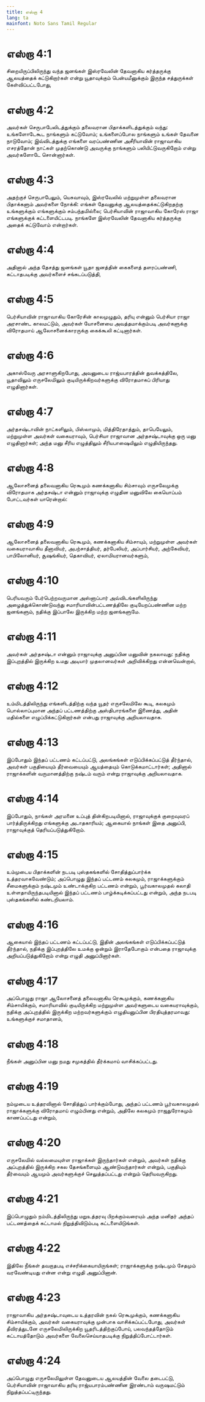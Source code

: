 ```yaml
---
title: எஸ்றா 4
lang: ta
mainfont: Noto Sans Tamil Regular
---
```


# எஸ்றா 4:1

சிறையிருப்பிலிருந்து வந்த ஜனங்கள் இஸ்ரவேலின் தேவனாகிய கர்த்தருக்கு ஆலயத்தைக் கட்டுகிறார்கள் என்று யூதாவுக்கும் பென்யமீனுக்கும் இருந்த சத்துருக்கள் கேள்விப்பட்டபோது,

# எஸ்றா 4:2

அவர்கள் செருபாபேலிடத்துக்கும் தலைவரான பிதாக்களிடத்துக்கும் வந்து: உங்களோடேகூட நாங்களும் கட்டுவோம்; உங்களைப்போல நாங்களும் உங்கள் தேவனை நாடுவோம்; இவ்விடத்துக்கு எங்களை வரப்பண்ணின அசீரியாவின் ராஜாவாகிய எசரத்தோன் நாட்கள் முதற்கொண்டு அவருக்கு நாங்களும் பலியிட்டுவருகிறோம் என்று அவர்களோடே சொன்னார்கள்.

# எஸ்றா 4:3

அதற்குச் செருபாபேலும், யெசுவாவும், இஸ்ரவேலில் மற்றுமுள்ள தலைவரான பிதாக்களும் அவர்களை நோக்கி: எங்கள் தேவனுக்கு ஆலயத்தைக்கட்டுகிறதற்கு உங்களுக்கும் எங்களுக்கும் சம்பந்தமில்லை; பெர்சியாவின் ராஜாவாகிய கோரேஸ் ராஜா எங்களுக்குக் கட்டளையிட்டபடி. நாங்களே இஸ்ரவேலின் தேவனாகிய கர்த்தருக்கு அதைக் கட்டுவோம் என்றார்கள்.

# எஸ்றா 4:4

அதினால் அந்த தேசத்து ஜனங்கள் யூதா ஜனத்தின் கைகளைத் தளரப்பண்ணி, கட்டாதபடிக்கு அவர்களைச் சங்கடப்படுத்தி,

# எஸ்றா 4:5

பெர்சியாவின் ராஜாவாகிய கோரேசின் காலமுழுதும், தரியு என்னும் பெர்சியா ராஜா அரசாண்ட காலமட்டும், அவர்கள் யோசனையை அவத்தமாக்கும்படி அவர்களுக்கு விரோதமாய் ஆலோசனைக்காரருக்கு கைக்கூலி கட்டினார்கள்.

# எஸ்றா 4:6

அகாஸ்வேரு அரசாளுகிறபோது, அவனுடைய ராஜ்யபாரத்தின் துவக்கத்திலே, யூதாவிலும் எருசலேமிலும் குடியிருக்கிறவர்களுக்கு விரோதமாகப் பிரியாது எழுதினார்கள்.

# எஸ்றா 4:7

அர்தசஷ்டாவின் நாட்களிலும், பிஸ்லாமும், மித்திரேதாத்தும், தாபெயேலும், மற்றுமுள்ள அவர்கள் வகையராவும், பெர்சியா ராஜாவான அர்தசஷ்டாவுக்கு ஒரு மனு எழுதினார்கள்; அந்த மனு சீரிய எழுத்திலும் சீரியபாஷையிலும் எழுதியிருந்தது.

# எஸ்றா 4:8

ஆலோசனைத் தலைவனாகிய ரெகூமும் கணக்கனாகிய சிம்சாவும் எருசலேமுக்கு விரோதமாக அர்தசஷ்டா என்னும் ராஜாவுக்கு எழுதின மனுவிலே கையொப்பம் போட்டவர்கள் யாரென்றால்:

# எஸ்றா 4:9

ஆலோசனைத் தலைவனாகிய ரெகூமும், கணக்கனாகிய சிம்சாயும், மற்றுமுள்ள அவர்கள் வகையராவாகிய தீனாவியர், அபற்சாத்தியர், தர்பேலியர், அப்பார்சியர், அற்கேவியர், பாபிலோனியர், சூஷங்கியர், தெகாவியர், ஏலாமியரானவர்களும்,

# எஸ்றா 4:10

பெரியவரும் பேர்பெற்றவருமான அஸ்னாப்பார் அவ்விடங்களிலிருந்து அழைத்துக்கொண்டுவந்து சமாரியாவின்பட்டணத்திலே குடியேறப்பண்ணின மற்ற ஜனங்களும், நதிக்கு இப்பாலே இருக்கிற மற்ற ஜனங்களுமே.

# எஸ்றா 4:11

அவர்கள் அர்தசஷ்டா என்னும் ராஜாவுக்கு அனுப்பின மனுவின் நகலாவது: நதிக்கு இப்புறத்தில் இருக்கிற உமது அடியார் முதலானவர்கள் அறிவிக்கிறது என்னவென்றால்,

# எஸ்றா 4:12

உம்மிடத்திலிருந்து எங்களிடத்திற்கு வந்த யூதர் எருசலேமிலே கூடி, கலகமும் பொல்லாப்புமான அந்தப் பட்டணத்திற்கு அஸ்திபாரங்களை இணைத்து, அதின் மதில்களை எழுப்பிக்கட்டுகிறார்கள் என்பது ராஜாவுக்கு அறியலாவதாக.

# எஸ்றா 4:13

இப்போதும் இந்தப் பட்டணம் கட்டப்பட்டு, அலங்கங்கள் எடுப்பிக்கப்பட்டுத் தீர்ந்தால், அவர்கள் பகுதியையும் தீர்வையையும் ஆயத்தையும் கொடுக்கமாட்டார்கள்; அதினால் ராஜாக்களின் வருமானத்திற்கு நஷ்டம் வரும் என்று ராஜாவுக்கு அறியலாவதாக.

# எஸ்றா 4:14

இப்போதும், நாங்கள் அரமனை உப்புத் தின்கிறபடியினால், ராஜாவுக்குக் குறைவுவரப் பார்த்திருக்கிறது எங்களுக்கு அடாதகாரியம்; ஆகையால் நாங்கள் இதை அனுப்பி, ராஜாவுக்குத் தெரியப்படுத்துகிறோம்.

# எஸ்றா 4:15

உம்முடைய பிதாக்களின் நடபடி புஸ்தகங்களில் சோதித்துப்பார்க்க உத்தரவாகவேண்டும்; அப்பொழுது இந்தப் பட்டணம் கலகமும், ராஜாக்களுக்கும் சீமைகளுக்கும் நஷ்டமும் உண்டாக்குகிற பட்டணம் என்றும், பூர்வகாலமுதல் கலாதி உள்ளதாயிருந்தபடியினால் இந்தப் பட்டணம் பாழ்க்கடிக்கப்பட்டது என்றும், அந்த நடபடி புஸ்தகங்களில் கண்டறியலாம்.

# எஸ்றா 4:16

ஆகையால் இந்தப் பட்டணம் கட்டப்பட்டு, இதின் அலங்கங்கள் எடுப்பிக்கப்பட்டுத் தீர்ந்தால், நதிக்கு இப்புறத்திலே உமக்கு ஒன்றும் இராதேபோகும் என்பதை ராஜாவுக்கு அறியப்படுத்துகிறோம் என்று எழுதி அனுப்பினார்கள்.

# எஸ்றா 4:17

அப்பொழுது ராஜா ஆலோசனைத் தலைவனாகிய ரெகூமுக்கும், கணக்கனாகிய சிம்சாயிக்கும், சமாரியாவில் குடியிருக்கிற மற்றுமுள்ள அவர்களுடைய வகையராவுக்கும், நதிக்கு அப்புறத்தில் இருக்கிற மற்றவர்களுக்கும் எழுதியனுப்பின பிரதியுத்தரமாவது: உங்களுக்குச் சமாதானம்,

# எஸ்றா 4:18

நீங்கள் அனுப்பின மனு நமது சமுகத்தில் தீர்க்கமாய் வாசிக்கப்பட்டது.

# எஸ்றா 4:19

நம்முடைய உத்தரவினால் சோதித்துப் பார்க்கும்போது, அந்தப் பட்டணம் பூர்வகாலமுதல் ராஜாக்களுக்கு விரோதமாய் எழும்பினது என்றும், அதிலே கலகமும் ராஜதுரோகமும் காணப்பட்டது என்றும்,

# எஸ்றா 4:20

எருசலேமில் வல்லமையுள்ள ராஜாக்கள் இருந்தார்கள் என்றும், அவர்கள் நதிக்கு அப்புறத்தில் இருக்கிற சகல தேசங்களையும் ஆண்டுவந்தார்கள் என்றும், பகுதியும் தீர்வையும் ஆயமும் அவர்களுக்குச் செலுத்தப்பட்டது என்றும் தெரியவருகிறது.

# எஸ்றா 4:21

இப்பொழுதும் நம்மிடத்திலிருந்து மறுஉத்தரவு பிறக்கும்வரையும் அந்த மனிதர் அந்தப் பட்டணத்தைக் கட்டாமல் நிறுத்திவிடும்படி கட்டளையிடுங்கள்.

# எஸ்றா 4:22

இதிலே நீங்கள் தவறாதபடி எச்சரிக்கையாயிருங்கள்; ராஜாக்களுக்கு நஷ்டமும் சேதமும் வரவேண்டியது என்ன என்று எழுதி அனுப்பினான்.

# எஸ்றா 4:23

ராஜாவாகிய அர்தசஷ்டாவுடைய உத்தரவின் நகல் ரெகூமுக்கும், கணக்கனாகிய சிம்சாயிக்கும், அவர்கள் வகையராவுக்கு முன்பாக வாசிக்கப்பட்டபோது, அவர்கள் தீவிரத்துடனே எருசலேமிலிருக்கிற யூதரிடத்திற்குப்போய், பலவந்தத்தோடும் கட்டாயத்தோடும் அவர்களை வேலைசெய்யாதபடிக்கு நிறுத்திப்போட்டார்கள்.

# எஸ்றா 4:24

அப்பொழுது எருசலேமிலுள்ள தேவனுடைய ஆலயத்தின் வேலை தடைபட்டு, பெர்சியாவின் ராஜாவாகிய தரியு ராஜ்யபாரம்பண்ணின இரண்டாம் வருஷமட்டும் நிறுத்தப்பட்டிருந்தது.

